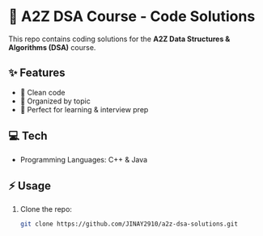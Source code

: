 # 🚀 A2Z DSA Course - Code Solutions

This repo contains coding solutions for the **A2Z Data Structures & Algorithms (DSA)** course.  

## ✨ Features
- 📝 Clean code  
- 📂 Organized by topic  
- 🎯 Perfect for learning & interview prep

## 💻 Tech
- Programming Languages: C++ & Java

## ⚡ Usage
1. Clone the repo:  
   ```bash
   git clone https://github.com/JINAY2910/a2z-dsa-solutions.git
